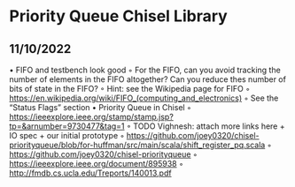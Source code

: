 # Priority Queue Chisel Library

## 11/10/2022

• FIFO and testbench look good
    ◦ For the FIFO, can you avoid tracking the number of elements in the FIFO altogether? Can you reduce thes number of bits of state in the FIFO?
    ◦ Hint: see the Wikipedia page for FIFO
    ◦ https://en.wikipedia.org/wiki/FIFO_(computing_and_electronics)
    ◦ See the “Status Flags” section
• Priority Queue in Chisel
    ◦ https://ieeexplore.ieee.org/stamp/stamp.jsp?tp=&arnumber=9730477&tag=1
    ◦ TODO Vighnesh: attach more links here + IO spec + our initial prototype
    ◦ https://github.com/joey0320/chisel-priorityqueue/blob/for-huffman/src/main/scala/shift_register_pq.scala
    ◦ https://github.com/joey0320/chisel-priorityqueue
    ◦ https://ieeexplore.ieee.org/document/895938
    ◦ http://fmdb.cs.ucla.edu/Treports/140013.pdf
